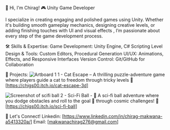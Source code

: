 👋 Hi, I'm Chirag!
🎮 Unity Game Developer

I specialize in creating engaging and polished games using Unity. Whether it's building smooth gameplay mechanics, designing creative levels, or adding finishing touches with UI and visual effects
, I’m passionate about every step of the game development process.

🛠️ Skills & Expertise:
Game Development: Unity Engine, C# Scripting
Level Design & Tools: Custom Editors, Procedural Generation
UI/UX: Animations, Effects, and Responsive Interfaces
Version Control: Git/GitHub for Collaboration

🌟 Projects:
![Artboard 1](https://github.com/user-attachments/assets/edd60f31-eab5-408a-89d5-2d4456afb461)
1 - Cat Escape – A thrilling puzzle-adventure game where players guide a cat to freedom through tricky levels
🔗 [https://chigs00.itch.io/cat-escape-3d]

![Screenshot of scifi ball](https://github.com/user-attachments/assets/9c1a49bf-02ff-4060-99d8-602b6105ac35)
2 - Sci-Fi Ball - 🚀 A sci-fi ball adventure where you dodge obstacles and roll to the goal 🏁 through cosmic challenges!
🔗 [https://chigs00.itch.io/sci-fi-ball]

🚀 Let's Connect!
Linkedin: [https://www.linkedin.com/in/chirag-makwana-a5413320a/]
Email: [makwanachirag276@gmail.com]

